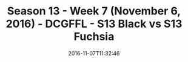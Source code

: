 ---
title: Season 13 - Week 7 (November 6, 2016) - DCGFFL - S13 Black vs S13 Fuchsia
teams-score:
- team: _teams/s13-black.md
  score:
- team: _teams/s13-fuchsia.md
  score: 27
mvp: J. Anderson (Black); S. Steinhardt (Fuchsia)
game-ball: E. Porter (Black); S. Boylan (Fuchsia)
season: 13
week: 7
date: '2016-11-07T11:32:46'
pageid: season-13-week-7-november-6-2016-4811-vs-4815
---